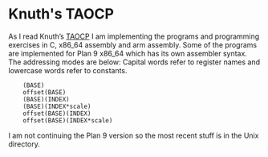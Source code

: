 Knuth's TAOCP
=============

As I read Knuth’s
[TAOCP](http://www-cs-faculty.stanford.edu/~uno/taocp.html) I am
implementing the programs and programming exercises in C, x86_64 assembly
and arm assembly.  Some of the programs
are implemented for Plan 9 x86_64 which has its own assembler syntax. The
addressing modes are below: Capital words refer to register names
and lowercase words refer to constants.

```
	(BASE)
	offset(BASE)
	(BASE)(INDEX)
	(BASE)(INDEX*scale)
	offset(BASE)(INDEX)
	offset(BASE)(INDEX*scale)
```

I am not continuing the Plan 9 version so the most recent stuff
is in the Unix directory.
